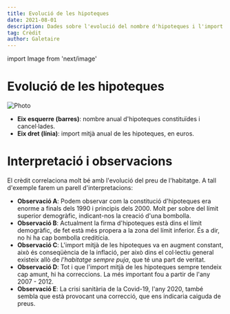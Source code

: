 ```yaml
---
title: Evolució de les hipoteques
date: 2021-08-01
description: Dades sobre l'evolució del nombre d'hipoteques i l'import mitjà d'aquestes. El crèdit correlaciona molt bé amb l'evolució del preu de l'habitatge.
tag: Crèdit
author: Galetaire
---
```


import Image from 'next/image'

# Evolució de les hipoteques

<Image
  src="/images/credit.png"
  alt="Photo"
  width={980}
  height={536}
  priority
  className="next-image"
/>

- **Eix esquerre (barres)**: nombre anual d'hipoteques constituïdes i cancel·lades.
- **Eix dret (línia)**: import mitjà anual de les hipoteques, en euros.

# Interpretació i observacions

El crèdit correlaciona molt bé amb l'evolució del preu de l'habitatge. A tall d'exemple farem un parell d'interpretacions:

- **Observació A**: Podem observar com la constitució d'hipoteques era enorme a finals dels 1990 i principis dels 2000. Molt per sobre del límit superior demogràfic, indicant-nos la creació d'una bombolla.
- **Observació B**: Actualment la firma d'hipoteques està dins el límit demogràfic, de fet està més propera a la zona del límit inferior. És a dir, no hi ha cap bombolla creditícia.
- **Observació C**: L'import mitjà de les hipoteques va en augment constant, això és conseqüència de la inflació, per això dins el col·lectiu general existeix allò de _l'habitatge sempre puja_, que té una part de veritat.
- **Observació D**: Tot i que l'import mitjà de les hipoteques sempre tendeix cap amunt, hi ha correccions. La més important fou a partir de l'any 2007 - 2012.
- **Observació E**: La crisi sanitària de la Covid-19, l'any 2020, també sembla que està provocant una correcció, que ens indicaria caiguda de preus.
